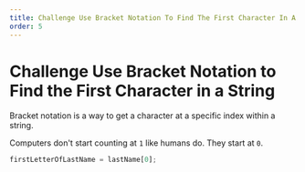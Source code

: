 ```yaml
---
title: Challenge Use Bracket Notation To Find The First Character In A String
order: 5
---
```

# Challenge Use Bracket Notation to Find the First Character in a String

Bracket notation is a way to get a character at a specific index within a string.

Computers don't start counting at `1` like humans do. They start at `0`.

```javascript
firstLetterOfLastName = lastName[0];
```
